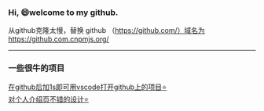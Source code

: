 ### Hi,  😄welcome to my github.

从github克隆太慢，替换 github （https://github.com/）域名为 https://github.com.cnpmjs.org/

---

<h3>一些很牛的项目</h3>  
<a href="https://github.com/conwnet/github1s">在github后加1s即可用vscode打开github上的项目⭐</a><br>
<a href="https://github.com/abhisheknaiidu/awesome-github-profile-readme#awesome-github-profile-readme-">对个人介绍页不错的设计⭐</a><br>
